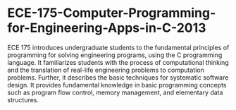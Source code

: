 # ECE-175-Computer-Programming-for-Engineering-Apps-in-C-2013
ECE 175 introduces undergraduate students to the fundamental principles of programming for solving engineering programs, using the C programming language. It familiarizes students with the process of computational thinking and the translation of real-life engineering problems to computation problems. Further, it describes the basic techniques for systematic software design. It provides fundamental knowledge in basic programming concepts such as program flow control, memory management, and elementary data structures.

